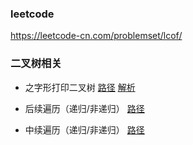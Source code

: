 
### leetcode

https://leetcode-cn.com/problemset/lcof/

### 二叉树相关
* 之字形打印二叉树
[路径](./src/binary-tree/cong-shang-dao-xia-da-yin-er-cha-shu-iii-lcof.js)
[解析](https://liweiwei1419.github.io/sword-for-offer/32-3-%E6%8C%89%E4%B9%8B%E5%AD%97%E5%BD%A2%E9%A1%BA%E5%BA%8F%E6%89%93%E5%8D%B0%E4%BA%8C%E5%8F%89%E6%A0%91/)

* 后续遍历（递归/非递归）
[路径](./src/traversal-postorder.js)

* 中续遍历（递归/非递归）
[路径](./src/binary-tree/traversal-inorder.js)
